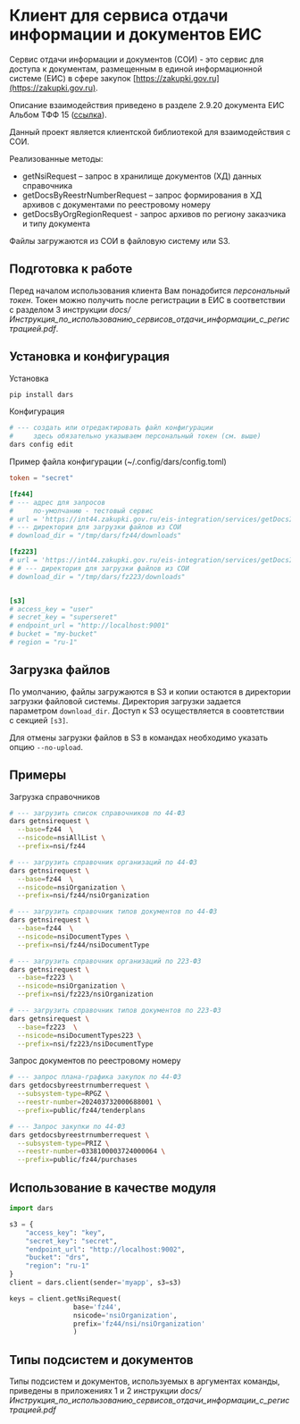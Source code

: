 # Клиент для сервиса отдачи информации и документов ЕИС

Сервис отдачи информации и документов (СОИ) - это сервис для доступа к документам, размещенным в единой информационной системе (ЕИС) в сфере закупок [https://zakupki.gov.ru](https://zakupki.gov.ru).

Описание взаимодействия приведено в разделе 2.9.20 документа ЕИС Альбом ТФФ 15 ([ссылка](https://zakupki.gov.ru/epz/main/public/document/view.html?searchString=&sectionId=432&strictEqual=false)).

Данный проект является клиентской библиотекой для взаимодействия с СОИ.

Реализованные методы:
* getNsiRequest – запрос в хранилище документов (ХД) данных справочника
* getDocsByReestrNumberRequest – запрос формирования в ХД архивов с документами по реестровому номеру
* getDocsByOrgRegionRequest - запрос архивов по региону заказчика и типу документа

Файлы загружаются из СОИ в файловую систему или S3.

## Подготовка к работе

Перед началом использования клиента Вам понадобится *персональный токен*.
Токен можно получить после регистрации в ЕИС в соответствии с разделом 3
инструкции *docs/Инструкция_по_использованию_сервисов_отдачи_информации_с_регистрацией.pdf*.

## Установка и конфигурация

Установка

```bash
pip install dars
```

Конфигурация

```bash
# --- создать или отредактировать файл конфигурации
#     здесь обязательно указываем персональный токен (см. выше)
dars config edit
```

Пример файла конфигурации (~/.config/dars/config.toml)

```toml
token = "secret"

[fz44]
# --- адрес для запросов
#     по-умолчанию - тестовый сервис
# url = 'https://int44.zakupki.gov.ru/eis-integration/services/getDocsIP'
# --- директория для загрузки файлов из СОИ
# download_dir = "/tmp/dars/fz44/downloads"

[fz223]
# url = 'https://int44.zakupki.gov.ru/eis-integration/services/getDocsIP'
# # --- директория для загрузки файлов из СОИ
# download_dir = "/tmp/dars/fz223/downloads"


[s3]
# access_key = "user"
# secret_key = "superseret"
# endpoint_url = "http://localhost:9001"
# bucket = "my-bucket"
# region = "ru-1"
```

## Загрузка файлов

По умолчанию, файлы загружаются в S3 и копии остаются в директории загрузки файловой системы.
Директория загрузки задается параметром `download_dir`.
Доступ к S3 осуществляется в соовтетствии с секцией `[s3]`.

Для отмены загрузки файлов в S3 в командах необходимо указать опцию `--no-upload`.

## Примеры

Загрузка справочников

```bash
# --- загрузить список справочников по 44-ФЗ
dars getnsirequest \
  --base=fz44  \
  --nsicode=nsiAllList \
  --prefix=nsi/fz44

# --- загрузить справочник организаций по 44-ФЗ
dars getnsirequest \
  --base=fz44  \
  --nsicode=nsiOrganization \
  --prefix=nsi/fz44/nsiOrganization

# --- загрузить справочник типов документов по 44-ФЗ
dars getnsirequest \
  --base=fz44  \
  --nsicode=nsiDocumentTypes \
  --prefix=nsi/fz44/nsiDocumentType

# --- загрузить справочник организаций по 223-ФЗ
dars getnsirequest \
  --base=fz223 \
  --nsicode=nsiOrganization \
  --prefix=nsi/fz223/nsiOrganization

# --- загрузить справочник типов документов по 223-ФЗ
dars getnsirequest \
  --base=fz223  \
  --nsicode=nsiDocumentTypes223 \
  --prefix=nsi/fz223/nsiDocumentType
```

Запрос документов по реестровому номеру

```bash
# --- запрос плана-графика закупок по 44-ФЗ
dars getdocsbyreestrnumberrequest \
  --subsystem-type=RPGZ \
  --reestr-number=202403732000688001 \
  --prefix=public/fz44/tenderplans

# --- Запрос закупки по 44-ФЗ
dars getdocsbyreestrnumberrequest \
  --subsystem-type=PRIZ \
  --reestr-number=0338100003724000064 \
  --prefix=public/fz44/purchases
```

## Использование в качестве модуля

```python
import dars

s3 = {
    "access_key": "key",
    "secret_key": "secret",
    "endpoint_url": "http://localhost:9002",
    "bucket": "drs",
    "region": "ru-1"
}
client = dars.client(sender='myapp', s3=s3)

keys = client.getNsiRequest(
                base='fz44',
                nsicode='nsiOrganization',
                prefix='fz44/nsi/nsiOrganization'
                )
```

## Типы подсистем и документов

Типы подсистем и документов, используемых в аргументах команды, приведены
в приложениях 1 и 2 инструкции *docs/Инструкция_по_использованию_сервисов_отдачи_информации_с_регистрацией.pdf*
